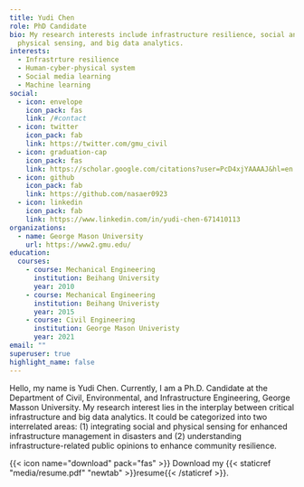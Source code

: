 ```yaml
---
title: Yudi Chen
role: PhD Candidate
bio: My research interests include infrastructure resilience, social and
  physical sensing, and big data analytics.
interests:
  - Infrastrture resilience
  - Human-cyber-physical system
  - Social media learning
  - Machine learning
social:
  - icon: envelope
    icon_pack: fas
    link: /#contact
  - icon: twitter
    icon_pack: fab
    link: https://twitter.com/gmu_civil
  - icon: graduation-cap
    icon_pack: fas
    link: https://scholar.google.com/citations?user=PcD4xjYAAAAJ&hl=en
  - icon: github
    icon_pack: fab
    link: https://github.com/nasaer0923
  - icon: linkedin
    icon_pack: fab
    link: https://www.linkedin.com/in/yudi-chen-671410113
organizations:
  - name: George Mason University
    url: https://www2.gmu.edu/
education:
  courses:
    - course: Mechanical Engineering
      institution: Beihang University
      year: 2010
    - course: Mechanical Engineering
      institution: Beihang Univeristy
      year: 2015
    - course: Civil Engineering
      institution: George Mason Univeristy
      year: 2021
email: ""
superuser: true
highlight_name: false
---
```

Hello, my name is Yudi Chen. Currently, I am a Ph.D. Candidate at the Department of Civil, Environmental, and Infrastructure Engineering, George Masson University. My research interest lies in the interplay between critical infrastructure and big data analytics. It could be categorized into two interrelated areas: (1) integrating social and physical sensing for enhanced infrastructure management in disasters and (2) understanding infrastructure-related public opinions to enhance community resilience.

{{< icon name="download" pack="fas" >}} Download my {{< staticref "media/resume.pdf" "newtab" >}}resume{{< /staticref >}}.
